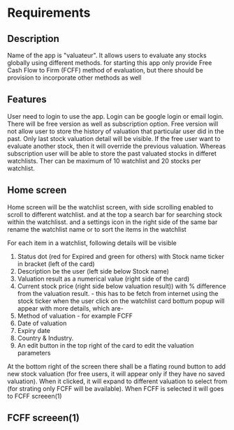 # Requirements 

## Description
Name of the app is "valuateur". It allows users to evaluate any stocks globally using different methods. for starting this app only provide Free Cash Flow to Firm (FCFF) method of evaluation, but there should be provision to incorporate other methods as well

## Features
User need to login to use the app. Login can be google login or email login. There will be free version as well as subscription option. Free version will not allow user to store the history of valuation that particular user did in the past. Only last stock valuation detail will be visible. If the free user want to evaluate another stock, then it will override the previous valuation. Whereas subscription user will be able to store the past valuated stocks in differet watchlists. Ther can be maximum of 10 watchlist and 20 stocks per watchlist.

## Home screen 
Home screen will be the watchlist screen, with side scrolling enabled to scroll to different watchlist. and at the top a search bar for searching stock within the watchlisst. and a settings icon in the right side of the same bar rename the watchlist name or to sort the items in the watchlist 

For each item in a watchlist, following details will be visible
1. Status dot (red for Expired and green for others) with Stock name ticker in bracket (left of the card)
2. Description be the user (left side below Stock name)
3. Valuation result as a numerical value (right side of the card)
4. Current stock price (right side below valuation result)) with % difference from the valuation result. - this has to be fetch from internet using the stock ticker
when the user click on the watchlist card bottum popup will appear with more details, which are-
5. Method of valuation - for example FCFF
6. Date of valuation
7. Expiry date
8. Country & Industry.
9. An edit button in the top right of the card to edit the valuation parameters

At the bottom right of the screen there shall be a flating round button to add new stock valuation (for free users, it will appear only if they have no saved valuation). When  it clicked, it will expand to different valuation to select from (for strating only FCFF will be available). When FCFF is selected it will goes to FCFF screeen(1)

## FCFF screeen(1)











